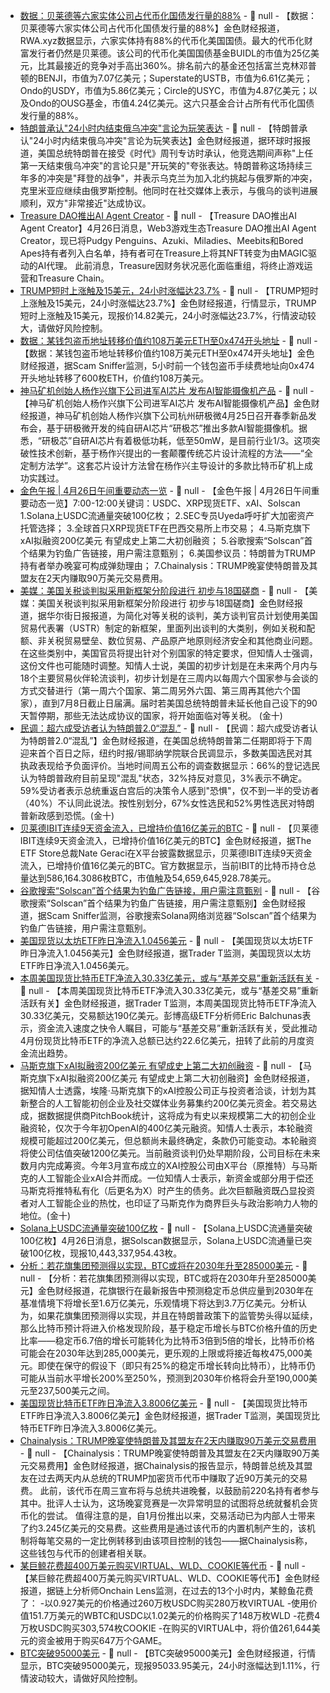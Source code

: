 - [数据：贝莱德等六家实体公司占代币化国债发行量的88%](https://cointelegraph.com/news/blackrock-five-entities-issue-88-tokenized-treasuries) - 📰 null - 【数据：贝莱德等六家实体公司占代币化国债发行量的88%】金色财经报道，RWA.xyz数据显示，六家实体持有88%的代币化美国国债。最大的代币化财富发行者仍然是贝莱德。该公司的代币化美国国债基金BUIDL的市值为25亿美元，比其最接近的竞争对手高出360%。排名前六的基金还包括富兰克林邓普顿的BENJI，市值为7.07亿美元；Superstate的USTB，市值为6.61亿美元；Ondo的USDY，市值为5.86亿美元；Circle的USYC，市值为4.87亿美元；以及Ondo的OUSG基金，市值4.24亿美元。这六只基金合计占所有代币化国债发行量的88%。
- [特朗普承认"24小时内结束俄乌冲突"言论为玩笑表达](https://mp.weixin.qq.com/s/EgqFG0GEjWZZ2cKj6gCNeQ) - 📰 null - 【特朗普承认"24小时内结束俄乌冲突"言论为玩笑表达】金色财经报道，据环球时报报道，美国总统特朗普在接受《时代》周刊专访时承认，他竞选期间声称"上任第一天结束俄乌冲突"的言论只是"开玩笑的"夸张表达。特朗普称这场持续三年多的冲突是"拜登的战争"，并表示乌克兰为加入北约挑起与俄罗斯的冲突，克里米亚应继续由俄罗斯控制。他同时在社交媒体上表示，与俄乌的谈判进展顺利，双方"非常接近"达成协议。
- [Treasure DAO推出AI Agent Creator](https://x.com/Treasure_DAO/status/1915794658036441363) - 📰 null - 【Treasure DAO推出AI Agent Creator】4月26日消息，Web3游戏生态Treasure DAO推出AI Agent Creator，现已将Pudgy Penguins、Azuki、Miladies、Meebits和Bored Apes持有者列入白名单，持有者可在Treasure上将其NFT转变为由MAGIC驱动的AI代理。 
此前消息，Treasure因财务状况恶化面临重组，将终止游戏运营和Treasure Chain。
- [TRUMP短时上涨触及15美元，24小时涨幅达23.7%]() - 📰 null - 【TRUMP短时上涨触及15美元，24小时涨幅达23.7%】金色财经报道，行情显示，TRUMP短时上涨触及15美元，现报价14.82美元，24小时涨幅达23.7%，行情波动较大，请做好风险控制。
- [数据：某钱包盗币地址转移价值约108万美元ETH至0x474开头地址](https://x.com/realScamSniffer/status/1915975381917855792) - 📰 null - 【数据：某钱包盗币地址转移价值约108万美元ETH至0x474开头地址】金色财经报道，据Scam Sniffer监测，5小时前一个钱包盗币手续费地址向0x474开头地址转移了600枚ETH，价值约108万美元。
- [神马矿机创始人杨作兴旗下公司进军AI芯片 发布AI智能摄像机产品](https://mp.weixin.qq.com/s/MXH3r_rlMdUeN0gF8JNc_w) - 📰 null - 【神马矿机创始人杨作兴旗下公司进军AI芯片 发布AI智能摄像机产品】金色财经报道，神马矿机创始人杨作兴旗下公司杭州研极微4月25日召开春季新品发布会，基于研极微开发的纯自研AI芯片“研极芯”推出多款AI智能摄像机。据悉，“研极芯”自研AI芯片有着极低功耗，低至50mW，是目前行业1/3。这项突破性技术创新，基于杨作兴提出的一套颠覆传统芯片设计流程的方法——“全定制方法学”。这套芯片设计方法曾在杨作兴主导设计的多款比特币矿机上成功实践过。
- [金色午报 | 4月26日午间重要动态一览]() - 📰 null - 【金色午报 | 4月26日午间重要动态一览】7:00-12:00关键词：USDC、XRP现货ETF、xAI、Solscan 
1.Solana上USDC流通量突破100亿枚； 
2.SEC专员Uyeda呼吁扩大加密资产托管选择； 
3.全球首只XRP现货ETF在巴西交易所上市交易； 
4.马斯克旗下xAI拟融资200亿美元 有望成史上第二大初创融资； 
5.谷歌搜索“Solscan”首个结果为钓鱼广告链接，用户需注意甄别； 
6.美国参议员：特朗普为TRUMP持有者举办晚宴可构成弹劾理由； 
7.Chainalysis：TRUMP晚宴使特朗普及其盟友在2天内赚取90万美元交易费用。
- [美媒：美国关税谈判拟采用新框架分阶段进行 初步与18国磋商]() - 📰 null - 【美媒：美国关税谈判拟采用新框架分阶段进行 初步与18国磋商】金色财经报道，据华尔街日报报道，为简化对等关税的谈判，美方谈判官员计划使用美国贸易代表署（USTR）制定的新框架，里面列出谈判的大类别，例如关税和配额、非关税贸易壁垒、数位贸易、产品原产地原则经济安全和其他商业问题。在这些类别中，美国官员将提出针对个别国家的特定要求，但知情人士强调，这份文件也可能随时调整。知情人士说，美国的初步计划是在未来两个月内与18个主要贸易伙伴轮流谈判，初步计划是在三周内以每周六个国家参与会谈的方式交替进行（第一周六个国家、第二周另外六国、第三周再其他六个国家），直到7月8日截止日届满。届时若美国总统特朗普未延长他自己设下的90天暂停期，那些无法达成协议的国家，将开始面临对等关税。 
(金十)
- [民调：超六成受访者认为特朗普2.0“混乱”]() - 📰 null - 【民调：超六成受访者认为特朗普2.0“混乱”】金色财经报道，在美国总统特朗普第二任期即将于下周迎来首个百日之际，纽约时报/锡耶纳学院联合民调显示，多数美国选民对其执政表现给予负面评价。当地时间周五公布的调查数据显示：66%的登记选民认为特朗普政府目前呈现"混乱"状态，32%持反对意见，3%表示不确定。59%受访者表示总统重返白宫后的决策令人感到"恐惧"，仅不到一半的受访者（40%）不认同此说法。按性别划分，67%女性选民和52%男性选民对特朗普新政感到恐慌。(金十)
- [贝莱德IBIT连续9天资金流入，已增持价值16亿美元的BTC](https://x.com/NateGeraci/status/1915947884366696872) - 📰 null - 【贝莱德IBIT连续9天资金流入，已增持价值16亿美元的BTC】金色财经报道，据The ETF Store总裁Nate Geraci在X平台披露数据显示，贝莱德IBIT连续9天资金流入，已增持价值16亿美元的BTC。官方数据显示，当前IBIT的比特币持仓总量达到586,164.3086枚BTC，市值触及54,659,645,928.78美元。
- [谷歌搜索“Solscan”首个结果为钓鱼广告链接，用户需注意甄别](https://x.com/realScamSniffer/status/1915937632280084552) - 📰 null - 【谷歌搜索“Solscan”首个结果为钓鱼广告链接，用户需注意甄别】金色财经报道，据Scam Sniffer监测，谷歌搜索Solana网络浏览器“Solscan”首个结果为钓鱼广告链接，用户需注意甄别。
- [美国现货以太坊ETF昨日净流入1.0456美元](https://x.com/thepfund/status/1915949756695908870) - 📰 null - 【美国现货以太坊ETF昨日净流入1.0456美元】金色财经报道，据Trader T监测，美国现货以太坊ETF昨日净流入1.0456美元。
- [本周美国现货比特币ETF净流入30.33亿美元，或与“基差交易”重新活跃有关](https://cointelegraph.com/news/us-spot-bitcoin-etfs-consecutive-inflow-week-significant-inflows) - 📰 null - 【本周美国现货比特币ETF净流入30.33亿美元，或与“基差交易”重新活跃有关】金色财经报道，据Trader T监测，本周美国现货比特币ETF净流入30.33亿美元，交易额达190亿美元。彭博高级ETF分析师Eric Balchunas表示，资金流入速度之快令人瞩目，可能与“基差交易”重新活跃有关，受此推动4月份现货比特币ETF的净流入总额已达约22.6亿美元，扭转了此前的月度资金流出趋势。
- [马斯克旗下xAI拟融资200亿美元 有望成史上第二大初创融资]() - 📰 null - 【马斯克旗下xAI拟融资200亿美元 有望成史上第二大初创融资】金色财经报道，据知情人士透露，埃隆·马斯克旗下的xAI控股公司正与投资者洽谈，计划为其新整合的人工智能初创企业及社交媒体业务募集约200亿美元资金。若交易达成，据数据提供商PitchBook统计，这将成为有史以来规模第二大的初创企业融资轮，仅次于今年初OpenAI的400亿美元融资。知情人士表示，本轮融资规模可能超过200亿美元，但总额尚未最终确定，条款仍可能变动。本轮融资将使公司估值突破1200亿美元。当前融资谈判仍处早期阶段，公司目标在未来数月内完成筹资。今年3月宣布成立的XAI控股公司由X平台（原推特）与马斯克的人工智能企业xAI合并而成。一位知情人士表示，新资金或部分用于偿还马斯克将推特私有化（后更名为X）时产生的债务。此次巨额融资既凸显投资者对人工智能企业的热忱，也印证了马斯克作为商界巨头与政治影响力人物的地位。(金十)
- [Solana上USDC流通量突破100亿枚](https://solscan.io/token/EPjFWdd5AufqSSqeM2qN1xzybapC8G4wEGGkZwyTDt1v) - 📰 null - 【Solana上USDC流通量突破100亿枚】4月26日消息，据Solscan数据显示，Solana上USDC流通量已突破100亿枚，现报10,443,337,954.43枚。
- [分析：若花旗集团预测得以实现，BTC或将在2030年升至285000美元](https://coingape.com/markets/bitcoin-price-could-hit-450k-per-coin-as-citigroup-issues-1-6-trillion-stablecoin-prediction/) - 📰 null - 【分析：若花旗集团预测得以实现，BTC或将在2030年升至285000美元】金色财经报道，花旗银行在最新报告中预测稳定币总供应量到2030年在基准情境下将增长至1.6万亿美元，乐观情境下将达到3.7万亿美元。分析认为，如果花旗集团预测得以实现，并且在特朗普政策下的监管势头得以延续，那么比特币预计将进入价格发现阶段，基于稳定币增长与BTC价格升值的历史比率——稳定币6.7倍的增长可能转化为比特币3倍到5倍的增长，比特币价格可能会在2030年达到285,000美元，更乐观的上限或将接近每枚475,000美元。即使在保守的假设下（即只有25%的稳定币增长转向比特币），比特币仍可能从当前水平增长200%至250%，预测到2030年价格将会升至190,000美元至237,500美元之间。
- [美国现货比特币ETF昨日净流入3.8006亿美元](https://x.com/thepfund/status/1915943920288366869) - 📰 null - 【美国现货比特币ETF昨日净流入3.8006亿美元】金色财经报道，据Trader T监测，美国现货比特币ETF昨日净流入3.8006亿美元。
- [Chainalysis：TRUMP晚宴使特朗普及其盟友在2天内赚取90万美元交易费用](https://www.cnbc.com/2025/04/25/trumps-memecoin-dinner-contest-earns-insiders-900000-in-two-days.html) - 📰 null - 【Chainalysis：TRUMP晚宴使特朗普及其盟友在2天内赚取90万美元交易费用】金色财经报道，据Chainalysis的报告显示，特朗普总统及其盟友在过去两天内从总统的TRUMP加密货币代币中赚取了近90万美元的交易费。 
此前，该代币在周三宣布将与总统共进晚餐，以鼓励前220名持有者参与其中。批评人士认为，这场晚宴竞赛是一次异常明显的试图将总统就餐机会货币化的尝试。 
值得注意的是，自1月份推出以来，交易活动已为内部人士带来了约3.245亿美元的交易费。这些费用是通过该代币的内置机制产生的，该机制将每笔交易的一定比例转移到由该项目控制的钱包——据Chainalysis称，这些钱包与代币的创建者相关联。
- [某巨鲸花费超400万美元购买VIRTUAL、WLD、COOKIE等代币](https://x.com/OnchainLens/status/1915939174500454618) - 📰 null - 【某巨鲸花费超400万美元购买VIRTUAL、WLD、COOKIE等代币】金色财经报道，据链上分析师Onchain Lens监测，在过去的13个小时内，某鲸鱼花费了： 
-以0.927美元的价格通过260万枚USDC购买280万枚VIRTUAL 
-使用价值151.7万美元的WBTC和USDC以1.02美元的价格购买了148万枚WLD 
-花费4万枚USDC购买303,574枚COOKIE 
-在购买的VIRTUAL中，将价值261,644美元的资金被用于购买647万个GAME。
- [BTC突破95000美元]() - 📰 null - 【BTC突破95000美元】金色财经报道，行情显示，BTC突破95000美元，现报95033.95美元，24小时涨幅达到1.11%，行情波动较大，请做好风险控制。
